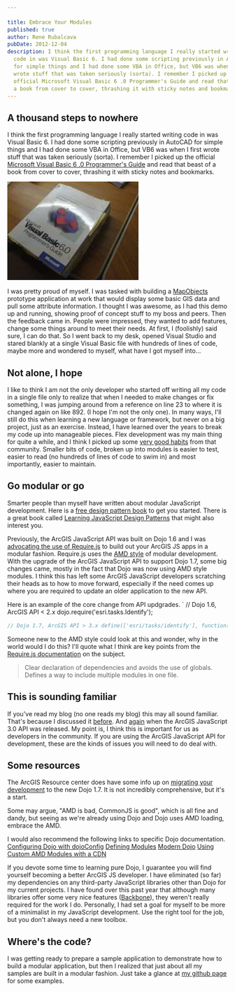 ```yaml
---

title: Embrace Your Modules
published: true
author: Rene Rubalcava
pubDate: 2012-12-04
description: I think the first programming language I really started writing
  code in was Visual Basic 6. I had done some scripting previously in AutoCAD
  for simple things and I had done some VBA in Office, but VB6 was when I first
  wrote stuff that was taken seriously (sorta). I remember I picked up the
  official Microsoft Visual Basic 6 .0 Programmer's Guide and read that beast of
  a book from cover to cover, thrashing it with sticky notes and bookmarks.
---
```


## A thousand steps to nowhere

I think the first programming language I really started writing code in was
Visual Basic 6. I had done some scripting previously in AutoCAD for simple
things and I had done some VBA in Office, but VB6 was when I first wrote stuff
that was taken seriously (sorta). I remember I picked up the official
[Microsoft Visual Basic 6 .0 Programmer's Guide](http://www.amazon.com/gp/product/1572318635/ref=as_li_ss_tl?ie=UTF8&camp=1789&creative=390957&creativeASIN=1572318635&linkCode=as2&tag=odoenet-20)
and read that beast of a book from cover to cover, thrashing it with sticky
notes and bookmarks.

![](../../assets/blog/embrace-your-modules/images/vb6book-300x225.jpg)

I was pretty proud of myself. I was tasked with building a
[MapObjects](http://www.esri.com/software/mapobjects) prototype application at
work that would display some basic GIS data and pull some attribute information.
I thought I was awesome, as I had this demo up and running, showing proof of
concept stuff to my boss and peers. Then the feedback came in. People were
impressed, they wanted to add features, change some things around to meet their
needs. At first, I (foolishly) said sure, I can do that. So I went back to my
desk, opened Visual Studio and stared blankly at a single Visual Basic file with
hundreds of lines of code, maybe more and wondered to myself, what have I got
myself into...

## Not alone, I hope

I like to think I am not the only developer who started off writing all my code
in a single file only to realize that when I needed to make changes or fix
something, I was jumping around from a reference on line 23 to where it is
changed again on like 892. (I hope I'm not the only one). In many ways, I'll
still do this when learning a new language or framework, but never on a big
project, just as an exercise. Instead, I have learned over the years to break my
code up into manageable pieces. Flex development was my main thing for quite a
while, and I think I picked up some
[very good habits](http://joelhooks.com/2010/05/02/modular-robotlegs/) from that
community. Smaller bits of code, broken up into modules is easier to test,
easier to read (no hundreds of lines of code to swim in) and most importantly,
easier to maintain.

## Go modular or go

Smarter people than myself have written about modular JavaScript development.
Here is a
[free design pattern book](http://addyosmani.com/resources/essentialjsdesignpatterns/book/)
to get you started. There is a great book called
[Learning JavaScript Design Patterns](http://www.amazon.com/gp/product/1449331815/ref=as_li_ss_tl?ie=UTF8&camp=1789&creative=390957&creativeASIN=1449331815&linkCode=as2&tag=odoenet-20)
that might also interest you.

Previously, the ArcGIS JavaScript API was built on Dojo 1.6 and I was
[advocating the use of Require.js](https://odoe.net/blog/?tag=require-js) to
build out your ArcGIS JS apps in a modular fashion. Require.js uses the
[AMD style](http://www.sitepen.com/blog/2012/06/25/amd-the-definitive-source/)
of modular development. With the upgrade of the ArcGIS JavaScript API to support
Dojo 1.7, some big changes came, mostly in the fact that Dojo was now using AMD
style modules. I think this has left some ArcGIS JavaScript developers
scratching their heads as to how to move forward, especially if the need comes
up where you are required to update an older application to the new API.

Here is an example of the core change from API updgrades. ` // Dojo 1.6, ArcGIS
API < 2.x dojo.require('esri.tasks.Identify');

```js
// Dojo 1.7, ArcGIS API > 3.x define(['esri/tasks/identify'], function() { // ... do some stuff ... // Adds esri.tasks.IdentifyTask() // Notice I don't declare a variable name // for the IdentifyTask. The ArcGIS API actually // appends IdentifyTask to the global esri.tasks // object when you include it in your dependency // list. No need to declare a variable name in your // function. A lot of the API works this way. }); `\
```

Someone new to the AMD style could look at this and wonder, why in the world
would I do this? I'll quote what I think are key points from the
[Require.js documentation](http://requirejs.org/docs/whyamd.html) on the
subject.

> Clear declaration of dependencies and avoids the use of globals. Defines a way
> to include multiple modules in one file.

## This is sounding familiar

If you've read my blog (no one reads my blog) this may all sound familiar.
That's because I discussed it [before](https://odoe.net/blog/?p=257). And
[again](https://odoe.net/blog/?p=307) when the ArcGIS JavaScript 3.0 API was
released. My point is, I think this is important for us as developers in the
community. If you are using the ArcGIS JavaScript API for development, these are
the kinds of issues you will need to do deal with.

## Some resources

The ArcGIS Resource center does have some info up on
[migrating your development](http://help.arcgis.com/EN/webapi/javascript/arcgis/help/jshelp/migration_30.htm)
to the new Dojo 1.7. It is not incredibly comprehensive, but it's a start.

Some may argue, "AMD is bad, CommonJS is good", which is all fine and dandy, but
seeing as we're already using Dojo and Dojo uses AMD loading, embrace the AMD.

I would also recommend the following links to specific Dojo documentation.
[Configuring Dojo with dojoConfig](http://dojotoolkit.org/documentation/tutorials/1.7/dojo_config)
[Defining Modules](http://dojotoolkit.org/documentation/tutorials/1.7/modules)
[Modern Dojo](http://dojotoolkit.org/documentation/tutorials/1.7/modern_dojo/)
[Using Custom AMD Modules with a CDN](http://dojotoolkit.org/documentation/tutorials/1.7/cdn)

If you devote some time to learning pure Dojo, I guarantee you will find
yourself becoming a better ArcGIS JS developer. I have eliminated (so far) my
dependencies on any third-party JavaScript libraries other than Dojo for my
current projects. I have found over this past year that although many libraries
offer some very nice features ([Backbone](http://backbonejs.org/)), they weren't
really required for the work I do. Personally, I had set a goal for myself to be
more of a minimalist in my JavaScript development. Use the right tool for the
job, but you don't always need a new toolbox.

## Where's the code?

I was getting ready to prepare a sample application to demonstrate how to build
a modular application, but then I realized that just about all my samples are
built in a modular fashion. Just take a glance at
[my github page](https://github.com/odoe) for some examples.
